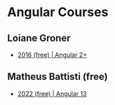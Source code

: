 # Angular Courses

## Loiane Groner

- [2016 (free) | Angular 2+](https://www.youtube.com/watch?v=tPOMG0D57S0&list=PLGxZ4Rq3BOBoSRcKWEdQACbUCNWLczg2G&ab_channel=LoianeGroner)

## Matheus Battisti (free)

- [2022 (free) | Angular 13](https://www.youtube.com/watch?v=vJt_K1bFUeA&list=PLnDvRpP8Bnex2GQEN0768_AxZg_RaIGmw&ab_channel=MatheusBattisti-HoradeCodar)
